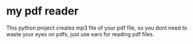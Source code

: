 # my pdf reader
 This python project creates mp3 file of your pdf file, so you dont need to waste your eyes on pdfs, just use ears for reading pdf files.
